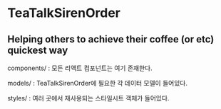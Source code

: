 # TeaTalkSirenOrder
Helping others to achieve their coffee (or etc) quickest way
------------------------------------------------------------
components/
  : 모든 리액트 컴포넌트는 여기 존재한다.

models/
  : TeaTalkSirenOrder에 필요한 각 데이터 모델이 들어있다.

styles/
  : 여러 곳에서 재사용되는 스타일시트 객체가 들어있다.

